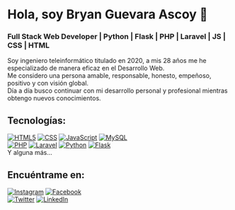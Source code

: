 # Hola, soy Bryan Guevara Ascoy 👋
### Full Stack Web Developer | Python | Flask | PHP | Laravel | JS | CSS | HTML

Soy ingeniero teleinformático titulado en 2020, a mis 28 años me he especializado de manera eficaz en el Desarrollo Web.
<br>
Me considero una persona amable, responsable, honesto, empeñoso, positivo y con visión global.
<br>
Día a día busco continuar con mi desarrollo personal y profesional mientras obtengo nuevos conocimientos.


## Tecnologías:
[![HTML5](https://img.shields.io/badge/HTML5-999999?style=for-the-badge&logo=html5&logoColor=white&labelColor=101010)]()
[![CSS](https://img.shields.io/badge/CSS3-FA7343?style=for-the-badge&logo=css3&logoColor=white&labelColor=101010)]()
[![JavaScript](https://img.shields.io/badge/JavaScript-F7DF1E?style=for-the-badge&logo=javascript&logoColor=white&labelColor=101010)]()
[![MySQL](https://img.shields.io/badge/MySQL-4479A1?style=for-the-badge&logo=mysql&logoColor=white&labelColor=101010)]()
</br>
[![PHP](https://img.shields.io/badge/PHP-007396?style=for-the-badge&logo=php&logoColor=white&labelColor=101010)]()
[![Laravel](https://img.shields.io/badge/Laravel-232F3E?style=for-the-badge&logo=laravel&logoColor=white&labelColor=101010)]()
[![Python](https://img.shields.io/badge/Python-yellow?style=for-the-badge&logo=python&logoColor=white&labelColor=101010)]()
[![Flask](https://img.shields.io/badge/Flask-4285F4?style=for-the-badge&logo=flask&logoColor=white&labelColor=101010)]()
</br>
Y alguna más...

## Encuéntrame en:


[![Instagram](https://img.shields.io/badge/Instagram-@crisbryan20-E4405F?style=for-the-badge&logo=instagram&logoColor=white&labelColor=101010)](https://www.instagram.com/crisbryan20/)
[![Facebook](https://img.shields.io/badge/Facebook-@bryan112094-1877F2?style=for-the-badge&logo=facebook&logoColor=white&labelColor=101010)](https://facebook.com/bryan112094/)
<br>
[![Twitter](https://img.shields.io/badge/Twitter-@Bryan201194-1DA1F2?style=for-the-badge&logo=twitter&logoColor=white&labelColor=101010)](https://twitter.com/Bryan201194)
[![LinkedIn](https://img.shields.io/badge/LinkedIn-Bryan_Guevara-0077B5?style=for-the-badge&logo=linkedin&logoColor=white&labelColor=101010)](https://www.linkedin.com/in/ing-bryan-guevara-ascoy)

<!--
**Bryan112094/Bryan112094** is a ✨ _special_ ✨ repository because its `README.md` (this file) appears on your GitHub profile.

Here are some ideas to get you started:

- 🔭 I’m currently working on ...
- 🌱 I’m currently learning ...
- 👯 I’m looking to collaborate on ...
- 🤔 I’m looking for help with ...
- 💬 Ask me about ...
- 📫 How to reach me: ...
- 😄 Pronouns: ...
- ⚡ Fun fact: ...
-->
